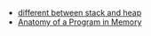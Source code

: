- [different between stack and heap](http://net-informations.com/faq/net/stack-heap.htm)
- [Anatomy of a Program in Memory](https://manybutfinite.com/post/anatomy-of-a-program-in-memory/)
